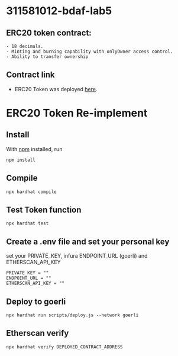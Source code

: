 # 311581012-bdaf-lab5

## ERC20 token contract: 
    - 18 decimals.
    - Minting and burning capability with onlyOwner access control.
    - Ability to transfer ownership
    
## Contract link 
- ERC20 Token was deployed [here](https://goerli.etherscan.io/address/0x231e291f97ab4e0815e41e42d9116bc581b32122).

# ERC20 Token Re-implement
## Install
With [npm](https://npmjs.org/) installed, run

    npm install 

## Compile
    npx hardhat compile

## Test Token function
    npx hardhat test
    
## Create a .env file and set your personal key
  set your PRIVATE_KEY, infura ENDPOINT_URL (goerli) and ETHERSCAN_API_KEY

    PRIVATE_KEY = ""
    ENDPOINT_URL = ""
    ETHERSCAN_API_KEY = ""

## Deploy to goerli    
    npx hardhat run scripts/deploy.js --network goerli
    
## Etherscan verify  
    npx hardhat verify DEPLOYED_CONTRACT_ADDRESS
